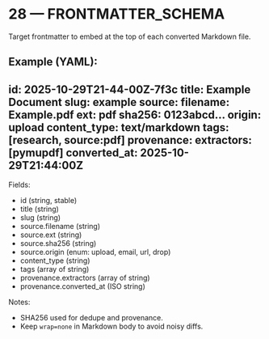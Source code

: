 # 28 — FRONTMATTER_SCHEMA

Target frontmatter to embed at the top of each converted Markdown file.

Example (YAML):
---
id: 2025-10-29T21-44-00Z-7f3c
title: Example Document
slug: example
source:
  filename: Example.pdf
  ext: pdf
  sha256: 0123abcd...
  origin: upload
content_type: text/markdown
tags: [research, source:pdf]
provenance:
  extractors: [pymupdf]
  converted_at: 2025-10-29T21:44:00Z
---

Fields:
- id (string, stable)
- title (string)
- slug (string)
- source.filename (string)
- source.ext (string)
- source.sha256 (string)
- source.origin (enum: upload, email, url, drop)
- content_type (string)
- tags (array of string)
- provenance.extractors (array of string)
- provenance.converted_at (ISO string)

Notes:
- SHA256 used for dedupe and provenance.
- Keep `wrap=none` in Markdown body to avoid noisy diffs.
